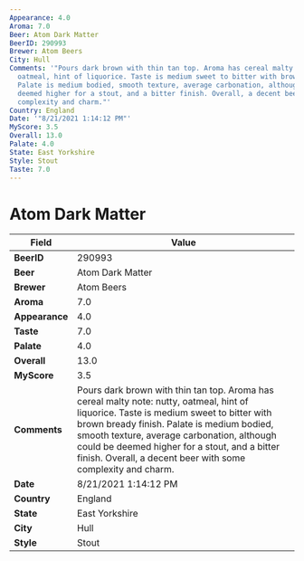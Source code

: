 ```yaml
---
Appearance: 4.0
Aroma: 7.0
Beer: Atom Dark Matter
BeerID: 290993
Brewer: Atom Beers
City: Hull
Comments: '"Pours dark brown with thin tan top. Aroma has cereal malty note: nutty,
  oatmeal, hint of liquorice. Taste is medium sweet to bitter with brown bready finish.
  Palate is medium bodied, smooth texture, average carbonation, although could be
  deemed higher for a stout, and a bitter finish. Overall, a decent beer with some
  complexity and charm."'
Country: England
Date: '"8/21/2021 1:14:12 PM"'
MyScore: 3.5
Overall: 13.0
Palate: 4.0
State: East Yorkshire
Style: Stout
Taste: 7.0
---
```


# Atom Dark Matter

| Field         | Value |
|---------------|-------|
| **BeerID** | 290993 |
| **Beer** | Atom Dark Matter |
| **Brewer** | Atom Beers |
| **Aroma** | 7.0 |
| **Appearance** | 4.0 |
| **Taste** | 7.0 |
| **Palate** | 4.0 |
| **Overall** | 13.0 |
| **MyScore** | 3.5 |
| **Comments** | Pours dark brown with thin tan top. Aroma has cereal malty note: nutty, oatmeal, hint of liquorice. Taste is medium sweet to bitter with brown bready finish. Palate is medium bodied, smooth texture, average carbonation, although could be deemed higher for a stout, and a bitter finish. Overall, a decent beer with some complexity and charm. |
| **Date** | 8/21/2021 1:14:12 PM |
| **Country** | England |
| **State** | East Yorkshire |
| **City** | Hull |
| **Style** | Stout |
